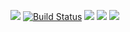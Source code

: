 <a href="https://codeclimate.com/github/alexrunfire/frontend-project-lvl1/maintainability"><img src="https://api.codeclimate.com/v1/badges/4064b504d1f90afafa09/maintainability" /></a>
[![Build Status](https://travis-ci.org/alexrunfire/frontend-project-lvl1.svg?branch=master)](https://travis-ci.org/alexrunfire/frontend-project-lvl1)
<a href="https://asciinema.org/a/MtAvG31Q6MTaSlpIsLBEK1q0Z" target="_blank"><img src="https://asciinema.org/a/MtAvG31Q6MTaSlpIsLBEK1q0Z.svg" /></a>
<a href="https://asciinema.org/a/gE8Mr88yf3eBm3qtjKv5fe0t9" target="_blank"><img src="https://asciinema.org/a/gE8Mr88yf3eBm3qtjKv5fe0t9.svg" /></a>
<a href="https://asciinema.org/a/G1tVomS6z9eJMsqWpVs7G2y2t" target="_blank"><img src="https://asciinema.org/a/G1tVomS6z9eJMsqWpVs7G2y2t.svg" /></a>
